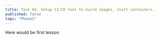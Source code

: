 ```yaml
---
title: Task 04. Setup CI/CD tool to build images, start containers.
published: false
tags: "Phase2"
---
```


Here would be first lesson
